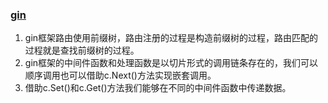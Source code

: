 ### [gin](https://www.liwenzhou.com/posts/Go/read_gin_sourcecode/#autoid-0-1-1)
1. gin框架路由使用前缀树，路由注册的过程是构造前缀树的过程，路由匹配的过程就是查找前缀树的过程。
2. gin框架的中间件函数和处理函数是以切片形式的调用链条存在的，我们可以顺序调用也可以借助c.Next()方法实现嵌套调用。
3. 借助c.Set()和c.Get()方法我们能够在不同的中间件函数中传递数据。